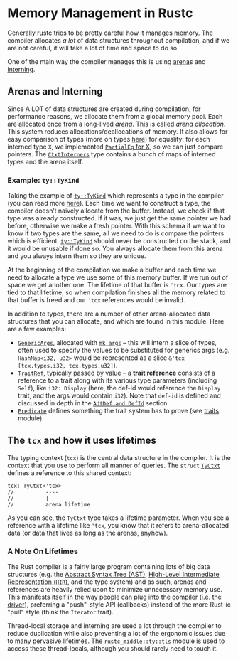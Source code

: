 # Memory Management in Rustc

Generally rustc tries to be pretty careful how it manages memory.
The compiler allocates _a lot_ of data structures throughout compilation,
and if we are not careful, it will take a lot of time and space to do so.

One of the main way the compiler manages this is using [arena]s and [interning].

[arena]: https://en.wikipedia.org/wiki/Region-based_memory_management
[interning]: https://en.wikipedia.org/wiki/String_interning

## Arenas and  Interning

Since A LOT of data structures are created during compilation, for performance
reasons, we allocate them from a global memory pool.
Each are allocated once from a long-lived *arena*.
This is called _arena allocation_.
This system reduces allocations/deallocations of memory.
It also allows for easy comparison of types (more on types [here](./ty.md)) for equality:
for each interned type `X`, we implemented [`PartialEq` for X][peqimpl],
so we can just compare pointers.
The [`CtxtInterners`] type contains a bunch of maps of interned types and the arena itself.

[`CtxtInterners`]: https://doc.rust-lang.org/nightly/nightly-rustc/rustc_middle/ty/struct.CtxtInterners.html#structfield.arena
[peqimpl]: https://doc.rust-lang.org/nightly/nightly-rustc/rustc_middle/ty/struct.Ty.html#implementations

### Example: `ty::TyKind`

Taking the example of [`ty::TyKind`] which represents a type in the compiler (you
can read more [here](./ty.md)).  Each time we want to construct a type, the
compiler doesn’t naively allocate from the buffer.  Instead, we check if that
type was already constructed. If it was, we just get the same pointer we had
before, otherwise we make a fresh pointer. With this schema if we want to know
if two types are the same, all we need to do is compare the pointers which is
efficient. [`ty::TyKind`] should never be constructed on the stack, and it would be unusable
if done so.
You always allocate them from this arena and you always intern them so they are
unique.

At the beginning of the compilation we make a buffer and each time we need to allocate a type we use
some of this memory buffer. If we run out of space we get another one. The lifetime of that buffer
is `'tcx`. Our types are tied to that lifetime, so when compilation finishes all the memory related
to that buffer is freed and our `'tcx` references would be invalid.

In addition to types, there are a number of other arena-allocated data structures that you can
allocate, and which are found in this module. Here are a few examples:

- [`GenericArgs`], allocated with [`mk_args`] – this will intern a slice of types, often used
to specify the values to be substituted for generics args (e.g. `HashMap<i32, u32>` would be
represented as a slice `&'tcx [tcx.types.i32, tcx.types.u32]`).
- [`TraitRef`], typically passed by value – a **trait reference** consists of a reference to a trait
  along with its various type parameters (including `Self`), like `i32: Display` (here, the def-id
  would reference the `Display` trait, and the args would contain `i32`). Note that `def-id` is
  defined and discussed in depth in the [`AdtDef and DefId`][adtdefid] section.
- [`Predicate`] defines something the trait system has to prove (see [traits] module).

[`GenericArgs`]: ./ty_module/generic_arguments.md#the-genericargs-type
[adtdefid]: ./ty_module/generic_arguments.md#adtdef-and-defid
[`TraitRef`]: https://doc.rust-lang.org/nightly/nightly-rustc/rustc_middle/ty/type.TraitRef.html
[`AdtDef` and `DefId`]: ./ty.md#adts-representation
[`def-id`]: https://doc.rust-lang.org/nightly/nightly-rustc/rustc_hir/def_id/struct.DefId.html
[`GenericArgs`]: ./generic_arguments.html#GenericArgs
[`mk_args`]: https://doc.rust-lang.org/nightly/nightly-rustc/rustc_middle/ty/context/struct.TyCtxt.html#method.mk_args
[adtdefid]: ./ty_module/generic_arguments.md#adtdef-and-defid
[`Predicate`]: https://doc.rust-lang.org/nightly/nightly-rustc/rustc_middle/ty/struct.Predicate.html
[`TraitRef`]: https://doc.rust-lang.org/nightly/nightly-rustc/rustc_middle/ty/struct.TraitRef.html
[`ty::TyKind`]: https://doc.rust-lang.org/nightly/nightly-rustc/rustc_middle/ty/sty/type.TyKind.html
[traits]: ./traits/resolution.md

## The `tcx` and how it uses lifetimes

The typing context (`tcx`) is the central data structure in the compiler. It is the context that
you use to perform all manner of queries. The `struct` [`TyCtxt`] defines a reference to this shared
context:

```rust,ignore
tcx: TyCtxt<'tcx>
//          ----
//          |
//          arena lifetime
```

As you can see, the `TyCtxt` type takes a lifetime parameter. When you see a reference with a
lifetime like `'tcx`, you know that it refers to arena-allocated data (or data that lives as long as
the arenas, anyhow).

[`TyCtxt`]: https://doc.rust-lang.org/nightly/nightly-rustc/rustc_middle/ty/struct.TyCtxt.html

### A Note On Lifetimes

The Rust compiler is a fairly large program containing lots of big data
structures (e.g. the [Abstract Syntax Tree (AST)][ast], [High-Level Intermediate
Representation (`HIR`)][hir], and the type system) and as such, arenas and
references are heavily relied upon to minimize unnecessary memory use. This
manifests itself in the way people can plug into the compiler (i.e. the
[driver](./rustc-driver/intro.md)), preferring a "push"-style API (callbacks) instead
of the more Rust-ic "pull" style (think the `Iterator` trait).

Thread-local storage and interning are used a lot through the compiler to reduce
duplication while also preventing a lot of the ergonomic issues due to many
pervasive lifetimes. The [`rustc_middle::ty::tls`][tls] module is used to access these
thread-locals, although you should rarely need to touch it.

[ast]: ./ast-validation.md
[hir]: https://doc.rust-lang.org/nightly/nightly-rustc/rustc_hir/index.html
[tls]: https://doc.rust-lang.org/nightly/nightly-rustc/rustc_middle/ty/tls/index.html

